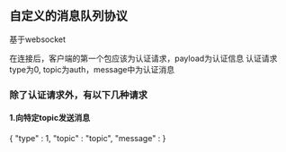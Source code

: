 ## 自定义的消息队列协议
基于websocket

在连接后，客户端的第一个包应该为认证请求，payload为认证信息
认证请求type为0, topic为auth，message中为认证消息
### 除了认证请求外，有以下几种请求

#### 1.向特定topic发送消息
{
    "type" : 1,
    "topic" : "topic",
    "message" : 
}